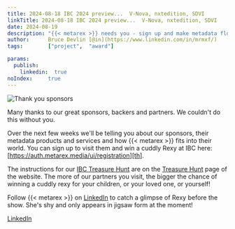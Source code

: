 ```yaml
---
title: 2024-08-18 IBC 2024 preview...  V-Nova, nxtedition, SDVI
linkTitle: 2024-08-18 IBC 2024 preview...  V-Nova, nxtedition, SDVI
date: 2024-08-19
description: "{{< metarex >}} needs you - sign up and make metadata flow!"
author:      Bruce Devlin [@in](https://www.linkedin.com/in/mrmxf/)
tags:        ["project",  "award"]

params:
  publish:
    linkedin:  true
noIndex:     true
---
```



<img class="ui centered bordered rounded image" src="/img/blog/sponthanks-2024-08-10.png" alt="Thank you sponsors">

Many thanks to our great sponsors, backers and partners. We couldn't do this without you.

Over the next few weeks we'll be telling you about our sponsors, their metadata
products and services and how {{< metarex >}} fits into their world. You can
sign up to visit them and win a cuddly Rexy at IBC here:
[https://auth.metarex.media/ui/registration][th].

The instructions for our [IBC Treasure Hunt][th] are on the [Treasure Hunt][tr]
page of the website. The more of our partners you visit, the bigger the chance
of winning a cuddly rexy for your children, or your loved one, or yourself!

Follow {{< metarex >}} on [LinkedIn][li] to catch a glimpse of Rexy before the
show. She's shy and only appears in jigsaw form at the moment!

<a href="https://uk.linkedin.com/company/metarex-media"><i class="linkedin
icon"></i></a> [LinkedIn][libc]

[th]: https://auth.metarex.media/ui/registration
[tr]: /project/treasure-hunt/
[li]: https://uk.linkedin.com/company/metarex-media
[libc]: https://www.linkedin.com/search/results/all/?keywords=%23ibc2024%20%23metarex%20%23rexy

